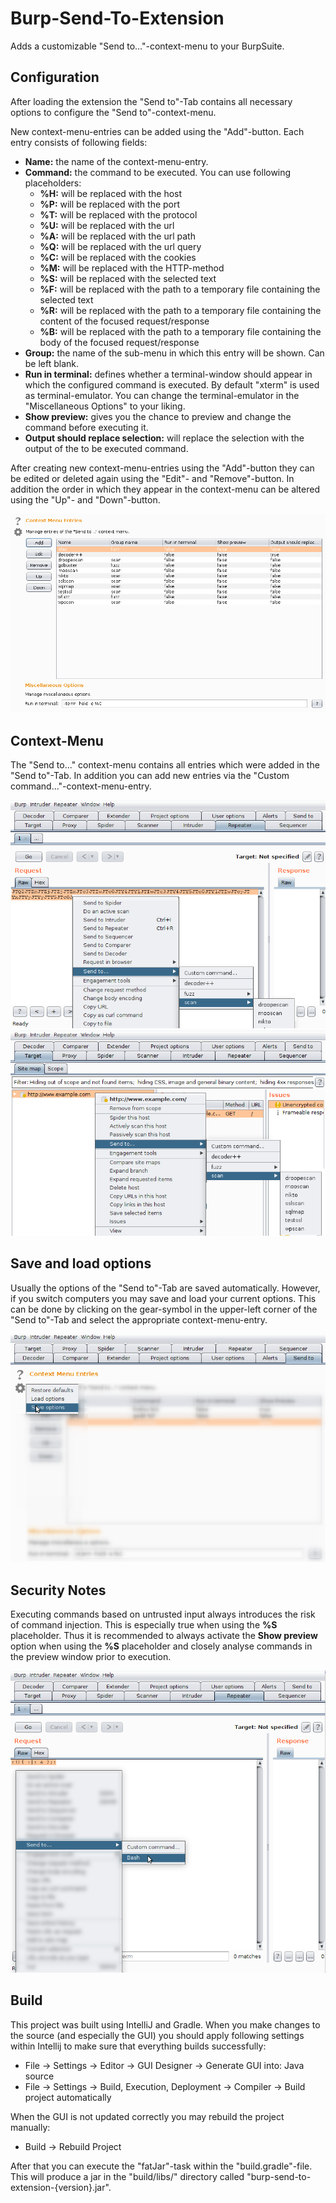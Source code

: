 # Burp-Send-To-Extension

Adds a customizable "Send to..."-context-menu to your BurpSuite.

## Configuration

After loading the extension the "Send to"-Tab contains all necessary options to configure the "Send to"-context-menu. 

New context-menu-entries can be added using the "Add"-button. Each entry consists of following fields:
* **Name:** the name of the context-menu-entry.
* **Command:** the command to be executed. You can use following placeholders:
	* **%H:** will be replaced with the host
	* **%P:** will be replaced with the port
	* **%T:** will be replaced with the protocol
	* **%U:** will be replaced with the url
	* **%A:** will be replaced with the url path
	* **%Q:** will be replaced with the url query
	* **%C:** will be replaced with the cookies
	* **%M:** will be replaced with the HTTP-method
	* **%S:** will be replaced with the selected text
	* **%F:** will be replaced with the path to a temporary file containing the selected text
	* **%R:** will be replaced with the path to a temporary file containing the content of the focused request/response
	* **%B:** will be replaced with the path to a temporary file containing the body of the focused request/response
* **Group:** the name of the sub-menu in which this entry will be shown. Can be left blank.
* **Run in terminal:** defines whether a terminal-window should appear in which the configured command is executed. By default "xterm" is used as terminal-emulator. You can change the terminal-emulator in the "Miscellaneous Options" to your liking.
* **Show preview:** gives you the chance to preview and change the command before executing it.
* **Output should replace selection:** will replace the selection with the output of the to be executed command.

After creating new context-menu-entries using the "Add"-button they can be edited or deleted again using the "Edit"- and "Remove"-button. In addition the order in which they appear in the context-menu can be altered using the "Up"- and "Down"-button.

![Burp-Send-To-Extension Tab](images/burp-send-to-extension-tab.png)

## Context-Menu

The "Send to..." context-menu contains all entries which were added in the "Send to"-Tab.
In addition you can add new entries via the "Custom command..."-context-menu-entry.

![Burp-Send-To-Extension Context-Menu](images/burp-send-to-extension-context-menu-repeater.png)
![Burp-Send-To-Extension Context-Menu](images/burp-send-to-extension-context-menu-target-sitemap.png)

## Save and load options

Usually the options of the "Send to"-Tab are saved automatically. However, if you switch computers you may save and load your current options. This can be done by clicking on the gear-symbol in the upper-left corner of the "Send to"-Tab and select the appropriate context-menu-entry.

![Burp-Send-To-Extension Options](images/burp-send-to-extension-options.png)

## Security Notes

Executing commands based on untrusted input always introduces the risk of command injection. This is especially true when using the **%S** placeholder. Thus it is recommended to always activate the **Show preview** option when using the **%S** placeholder and closely analyse commands in the preview window prior to execution.

![Burp-Send-To-Extension Options](images/burp-send-to-extension-forkbomb.png)

## Build

This project was built using IntelliJ and Gradle. When you make changes to the source (and especially the GUI) you should apply following settings within Intellij to make sure that everything builds successfully:
* File -> Settings -> Editor -> GUI Designer -> Generate GUI into: Java source
* File -> Settings -> Build, Execution, Deployment -> Compiler -> Build project automatically

When the GUI is not updated correctly you may rebuild the project manually:
* Build -> Rebuild Project

After that you can execute the "fatJar"-task within the "build.gradle"-file. This will produce a jar in the "build/libs/" directory called "burp-send-to-extension-{version}.jar".
